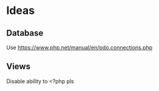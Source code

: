 # Ideas

## Database

Use https://www.php.net/manual/en/pdo.connections.php

## Views

Disable ability to <?php pls
